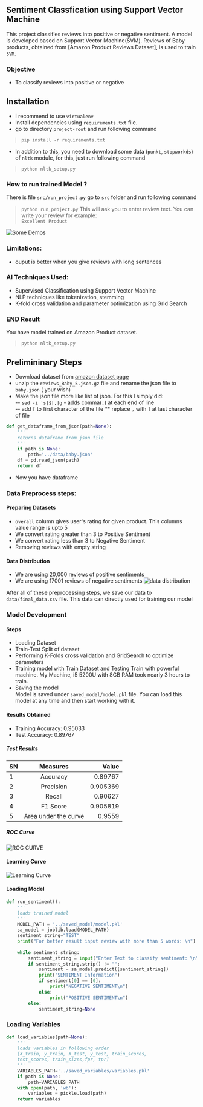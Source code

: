 ## Sentiment Classfication using Support Vector Machine
This project classifies reviews into positive or negative sentiment. A model is developed based on Support Vector Machine(SVM). Reviews of Baby products, obtained from [Amazon Product Reviews Dataset], is used to train `SVM`. 
### Objective
- To classify reviews into positive or negative

## Installation
* I recommend to use `virtualenv`
* Install dependencies using `requirements.txt` file. 
* go to directory `project-root` and run following command
>`pip install -r requirements.txt`
* In addition to this, you need to download some data (`punkt`, `stopworkds`) of `nltk` module, for this, just run following command
>`python nltk_setup.py`
### How to run trained Model ?

There is file `src/run_project.py` go to `src` folder and run following command
>`python run_project.py`
This will ask you to enter review text. You can write your review for example:  
>`Excellent Product`

![Some Demos]('../images/run_demo.png')

### Limitations:
- ouput is better when you give reviews with long sentences

### AI Techniques Used:
- Supervised Classification using Support Vector Machine
- NLP techniques like tokenization, stemming
- K-fold cross validation and parameter optimization using Grid Search
### END Result
You have model trained on Amazon Product dataset.
>`python nltk_setup.py`
## Prelimininary Steps
* Download dataset from [amazon dataset page](http://jmcauley.ucsd.edu/data/amazon/)
* unzip the `reviews_Baby_5.json.gz` file and rename the json file to
  `baby.json` ( your wish)
* Make the json file more like list of json. For this I simply did:  
-- `sed -i 's|$|,|g` - adds comma(`,`) at each end of line  
-- add `[` to first character of the file
** replace `,` with `]` at last character of file
```python
def get_dataframe_from_json(path=None):
    '''
    returns dataframe from json file
    '''
    if path is None:
        path='../data/baby.json'
    df = pd.read_json(path)
    return df
```
* Now you have dataframe
### Data Preprocess steps:
#### Preparing Datasets
- `overall` column gives user's rating for given product. This columns value range is upto 5
- We convert rating greater than 3 to Positive Sentiment
- We convert rating less than 3 to Negative Sentiment
- Removing reviews with empty string
#### Data Distribution
- We are using 20,000 reviews of positive sentiments
- We are using 17001 reviews of negative sentiments
![data distribution](./images/data_distribution.png) 

After all of these preprocessing steps, we save our data to `data/final_data.csv` file. This data can directly used for training our model
### Model Development 
#### Steps #### 
- Loading Dataset  
- Train-Test Split of dataset
- Performing K-Folds cross validation and GridSearch to optimize parameters
- Training model with Train Dataset and Testing
Train with powerful machine. My Machine, i5 5200U with 8GB RAM took nearly 3 hours to train.
- Saving the model  
Model is saved under `saved_model/model.pkl` file. You can load this model at any time and then start working with it.

#### Results Obtained
- Training Accuracy: 0.95033
- Test Accuracy: 0.89767
##### Test Results
| SN  | Measures           | Value  |
| --- |:-------------:| -----:|
| 1 |  Accuracy  | 0.89767 |
| 2 | Precision      |    0.905369 |
| 3 | Recall    |    0.90627 |
| 4 | F1 Score |  0.905819 |
| 5 | Area under the curve | 0.9559 |

##### ROC Curve
![ROC CURVE](./images/roc.png)

#### Learning Curve
![Learning Curve](./images/learningcurve.png)

#### Loading Model
```python
def run_sentiment():
    '''
    loads trained model
    '''
    MODEL_PATH = '../saved_model/model.pkl'
    sa_model = joblib.load(MODEL_PATH)
    sentiment_string="TEST"
    print("For better result input review with more than 5 words: \n")
    
    while sentiment_string:
        sentiment_string = input("Enter Text to classify sentiment: \n")
        if sentiment_string.strip() != "":
            sentiment = sa_model.predict([sentiment_string])
            print("SENTIMENT Information")
            if sentiment[0] == [0]:
                print("NEGATIVE SENTIMENT\n")
            else:
                print("POSITIVE SENTIMENT\n")
        else:
            sentiment_string=None
```
### Loading Variables
```python
def load_variables(path=None):
    '''
    loads variables in following order
    [X_train, y_train, X_test, y_test, train_scores, 
    test_scores, train_sizes,fpr, tpr]
    '''
    VARIABLES_PATH='../saved_variables/variables.pkl'
    if path is None:
        path=VARIABLES_PATH
    with open(path, 'wb'):
        variables = pickle.load(path)
    return variables
```
